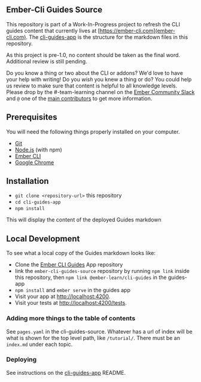 ## Ember-Cli Guides Source

This repository is part of a Work-In-Progress project to refresh the CLI guides content that currently lives at [https://ember-cli.com](ember-cli.com). The [cli-guides-app](https://github.com/ember-learn/cli-guides-source) is the structure for the markdown files in this repository.

As this project is pre-1.0, no content should be taken as the final word. Additional review is still pending.

Do you know a thing or two about the CLI or addons? We'd love to have your help with writing! Do you _wish_ you knew a thing or do? You could help us review to make sure that content is helpful to all knowledge levels. Please drop by the #-team-learning channel on the [Ember Community Slack](https://ember-community-slackin.herokuapp.com/) and `@` one of the [main contributors](https://github.com/ember-learn/cli-guides-source/graphs/contributors) to get more information.

## Prerequisites

You will need the following things properly installed on your computer.

* [Git](https://git-scm.com/)
* [Node.js](https://nodejs.org/) (with npm)
* [Ember CLI](https://ember-cli.com/)
* [Google Chrome](https://google.com/chrome/)

## Installation

* `git clone <repository-url>` this repository
* `cd cli-guides-app`
* `npm install`

This will display the content of the deployed Guides markdown

## Local Development

To see what a local copy of the Guides markdown looks like:

* Clone the [Ember CLI Guides](https://github.com/ember-learn/cli-guides-app) App repository
* link the `ember-cli-guides-source` repository by running `npm link` inside this repository, then `npm link @ember-learn/cli-guides` in the guides-app
* `npm install` and `ember serve` in the guides app
* Visit your app at [http://localhost:4200](http://localhost:4200).
* Visit your tests at [http://localhost:4200/tests](http://localhost:4200/tests).

### Adding more things to the table of contents

See `pages.yaml` in the cli-guides-source. Whatever has a url of index will be what is shown for the top level path, like `/tutorial/`. There must be an `index.md` under each topic. 

### Deploying

See instructions on the [cli-guides-app](https://github.com/ember-learn/cli-guides-source) README.
